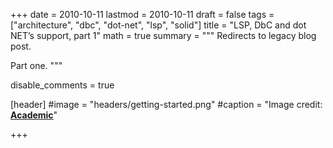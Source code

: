 +++
date = 2010-10-11
lastmod = 2010-10-11
draft = false
tags = ["architecture", "dbc", "dot-net", "lsp", "solid"]
title = "LSP, DbC and dot NET’s support, part 1"
math = true
summary = """
Redirects to legacy blog post.

Part one.
"""

disable_comments = true

[header]
#image = "headers/getting-started.png"
#caption = "Image credit: [**Academic**](https://github.com/gcushen/hugo-academic/)"

+++

<html>
  <head>
    <title>LSP / DbC and .NET’s support</title>
    <link rel="canonical" href="https://binarymist.wordpress.com/2010/10/11/lsp-dbc-and-nets-support/"/>
    <meta http-equiv="content-type" content="text/html; charset=utf-8"/>
    <meta http-equiv="refresh" content="2; url=https://binarymist.wordpress.com/2010/10/11/lsp-dbc-and-nets-support/"/>
  </head>
</html>
